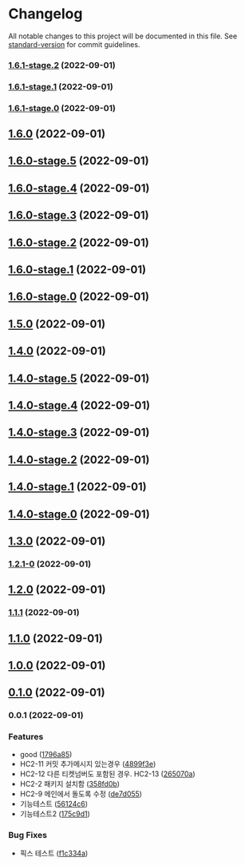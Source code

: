 # Changelog

All notable changes to this project will be documented in this file. See [standard-version](https://github.com/conventional-changelog/standard-version) for commit guidelines.

### [1.6.1-stage.2](https://github.com/chan-wired/actions_test/compare/v1.6.1-stage.1...v1.6.1-stage.2) (2022-09-01)

### [1.6.1-stage.1](https://github.com/chan-wired/actions_test/compare/v1.6.1-stage.0...v1.6.1-stage.1) (2022-09-01)

### [1.6.1-stage.0](https://github.com/chan-wired/actions_test/compare/v1.6.0...v1.6.1-stage.0) (2022-09-01)

## [1.6.0](https://github.com/chan-wired/actions_test/compare/v1.6.0-stage.5...v1.6.0) (2022-09-01)

## [1.6.0-stage.5](https://github.com/chan-wired/actions_test/compare/v1.6.0-stage.4...v1.6.0-stage.5) (2022-09-01)

## [1.6.0-stage.4](https://github.com/chan-wired/actions_test/compare/v1.6.0-stage.3...v1.6.0-stage.4) (2022-09-01)

## [1.6.0-stage.3](https://github.com/chan-wired/actions_test/compare/v1.6.0-stage.2...v1.6.0-stage.3) (2022-09-01)

## [1.6.0-stage.2](https://github.com/chan-wired/actions_test/compare/v1.6.0-stage.1...v1.6.0-stage.2) (2022-09-01)

## [1.6.0-stage.1](https://github.com/chan-wired/actions_test/compare/v1.6.0-stage.0...v1.6.0-stage.1) (2022-09-01)

## [1.6.0-stage.0](https://github.com/chan-wired/actions_test/compare/v1.5.0...v1.6.0-stage.0) (2022-09-01)

## [1.5.0](https://github.com/chan-wired/actions_test/compare/v1.4.0...v1.5.0) (2022-09-01)

## [1.4.0](https://github.com/chan-wired/actions_test/compare/v1.4.0-stage.5...v1.4.0) (2022-09-01)

## [1.4.0-stage.5](https://github.com/chan-wired/actions_test/compare/v1.4.0-stage.4...v1.4.0-stage.5) (2022-09-01)

## [1.4.0-stage.4](https://github.com/chan-wired/actions_test/compare/v1.4.0-stage.3...v1.4.0-stage.4) (2022-09-01)

## [1.4.0-stage.3](https://github.com/chan-wired/actions_test/compare/v1.4.0-stage.2...v1.4.0-stage.3) (2022-09-01)

## [1.4.0-stage.2](https://github.com/chan-wired/actions_test/compare/v1.4.0-stage.1...v1.4.0-stage.2) (2022-09-01)

## [1.4.0-stage.1](https://github.com/chan-wired/actions_test/compare/v1.4.0-stage.0...v1.4.0-stage.1) (2022-09-01)

## [1.4.0-stage.0](https://github.com/chan-wired/actions_test/compare/v1.3.0...v1.4.0-stage.0) (2022-09-01)

## [1.3.0](https://github.com/chan-wired/actions_test/compare/v1.2.1-0...v1.3.0) (2022-09-01)

### [1.2.1-0](https://github.com/chan-wired/actions_test/compare/v1.2.0...v1.2.1-0) (2022-09-01)

## [1.2.0](https://github.com/chan-wired/actions_test/compare/v1.1.1...v1.2.0) (2022-09-01)

### [1.1.1](https://github.com/chan-wired/actions_test/compare/v1.1.0...v1.1.1) (2022-09-01)

## [1.1.0](https://github.com/chan-wired/actions_test/compare/v1.0.0...v1.1.0) (2022-09-01)

## [1.0.0](https://github.com/chan-wired/actions_test/compare/v0.1.0...v1.0.0) (2022-09-01)

## [0.1.0](https://github.com/chan-wired/actions_test/compare/v0.0.1...v0.1.0) (2022-09-01)

### 0.0.1 (2022-09-01)


### Features

* good ([1796a85](https://github.com/chan-wired/actions_test/commit/1796a85845f38b3b4f97f32c378ad877fd538278))
* HC2-11 커밋 추가메시지 있는경우 ([4899f3e](https://github.com/chan-wired/actions_test/commit/4899f3ec72cdd2f33ad1766c6cfdf3d945769bd6))
* HC2-12 다른 티켓넘버도 포함된 경우. HC2-13 ([265070a](https://github.com/chan-wired/actions_test/commit/265070aacb697adcf70147f41c17a12b7d56c1ff))
* HC2-2 패키지 설치함 ([358fd0b](https://github.com/chan-wired/actions_test/commit/358fd0b9dcece1a058f072fe613d1c643901816a))
* HC2-9 메인에서 돌도록 수정 ([de7d055](https://github.com/chan-wired/actions_test/commit/de7d05596266e47005c6581fdee14da0fde9b955))
* 기능테스트 ([56124c6](https://github.com/chan-wired/actions_test/commit/56124c6544a102b70230f692698c87e005accdba))
* 기능테스트2 ([175c9d1](https://github.com/chan-wired/actions_test/commit/175c9d148143f89afce74400cf95e00c76e8e474))


### Bug Fixes

* 픽스 테스트 ([f1c334a](https://github.com/chan-wired/actions_test/commit/f1c334a890cd788e666c2a88f32ca67891d26f59))
